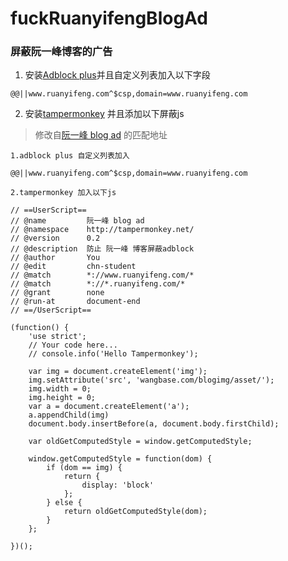 # fuckRuanyifengBlogAd
### 屏蔽阮一峰博客的广告

1. 安装[Adblock plus](https://chrome.google.com/webstore/detail/adblock-plus-free-ad-bloc/cfhdojbkjhnklbpkdaibdccddilifddb)并且自定义列表加入以下字段

```
@@||www.ruanyifeng.com^$csp,domain=www.ruanyifeng.com
```

2. 安装[tampermonkey](https://chrome.google.com/webstore/detail/tampermonkey/dhdgffkkebhmkfjojejmpbldmpobfkfo) 并且添加以下屏蔽js

> 修改自[阮一峰 blog ad](https://greasyfork.org/zh-CN/scripts/375685-%E9%98%AE%E4%B8%80%E5%B3%B0-blog-ad) 的匹配地址

```
1.adblock plus 自定义列表加入

@@||www.ruanyifeng.com^$csp,domain=www.ruanyifeng.com

2.tampermonkey 加入以下js

// ==UserScript==
// @name         阮一峰 blog ad
// @namespace    http://tampermonkey.net/
// @version      0.2
// @description  防止 阮一峰 博客屏蔽adblock
// @author       You
// @edit         chn-student
// @match        *://www.ruanyifeng.com/*
// @match        *://*.ruanyifeng.com/*
// @grant        none
// @run-at       document-end
// ==/UserScript==

(function() {
    'use strict';
    // Your code here...
    // console.info('Hello Tampermonkey');

    var img = document.createElement('img');
    img.setAttribute('src', 'wangbase.com/blogimg/asset/');
    img.width = 0;
    img.height = 0;
    var a = document.createElement('a');
    a.appendChild(img)
    document.body.insertBefore(a, document.body.firstChild);

    var oldGetComputedStyle = window.getComputedStyle;

    window.getComputedStyle = function(dom) {
        if (dom == img) {
			return {
				display: 'block'
			};
		} else {
			return oldGetComputedStyle(dom);
		}
    };

})();
```
